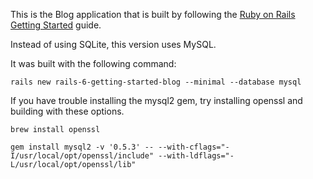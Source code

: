 This is the Blog application that is built by following the [Ruby on Rails Getting Started](https://guides.rubyonrails.org/v6.0/getting_started.html) guide.

Instead of using SQLite, this version uses MySQL.

It was built with the following command:

```shell
rails new rails-6-getting-started-blog --minimal --database mysql
```

If you have trouble installing the mysql2 gem, try installing openssl and building with these options.

```shell
brew install openssl

gem install mysql2 -v '0.5.3' -- --with-cflags="-I/usr/local/opt/openssl/include" --with-ldflags="-L/usr/local/opt/openssl/lib"
```

